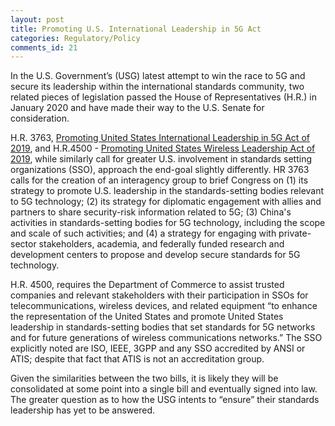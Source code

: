 ```yaml
---
layout: post
title: Promoting U.S. International Leadership in 5G Act
categories: Regulatory/Policy
comments_id: 21
---
```


In the U.S. Government’s (USG) latest attempt to win the race to 5G and secure its leadership within the international standards community, two related pieces of legislation passed the House of Representatives (H.R.) in January 2020 and have made their way to the U.S. Senate for consideration.

H.R. 3763, [Promoting United States International Leadership in 5G Act of 2019](https://www.govinfo.gov/content/pkg/BILLS-116hr3763rfs/pdf/BILLS-116hr3763rfs.pdf), and H.R.4500 - [Promoting United States Wireless Leadership Act of 2019](https://www.congress.gov/116/bills/hr4500/BILLS-116hr4500rfs.pdf), while similarly call for greater U.S. involvement in standards setting organizations (SSO), approach the end-goal slightly differently.  HR 3763 calls for the creation of an interagency group to brief Congress on (1) its strategy to promote U.S. leadership in the standards-setting bodies relevant to 5G technology; (2) its strategy for diplomatic engagement with allies and partners to share security-risk information related to 5G; (3) China's activities in standards-setting bodies for 5G technology, including the scope and scale of such activities; and (4) a strategy for engaging with private-sector stakeholders, academia, and federally funded research and development centers to propose and develop secure standards for 5G technology.

H.R. 4500, requires the Department of Commerce to assist trusted companies and relevant stakeholders with their participation in SSOs for telecommunications, wireless devices, and related equipment “to enhance the representation of the United States and promote United States leadership in standards-setting bodies that set standards for 5G networks and for future generations of wireless communications networks.”  The SSO explicitly noted are ISO, IEEE, 3GPP and any SSO accredited by ANSI or ATIS; despite that fact that ATIS is not an accreditation group.  

Given the similarities between the two bills, it is likely they will be consolidated at some point into a single bill and eventually signed into law.  The greater question as to how the USG intents to “ensure” their standards leadership has yet to be answered.

